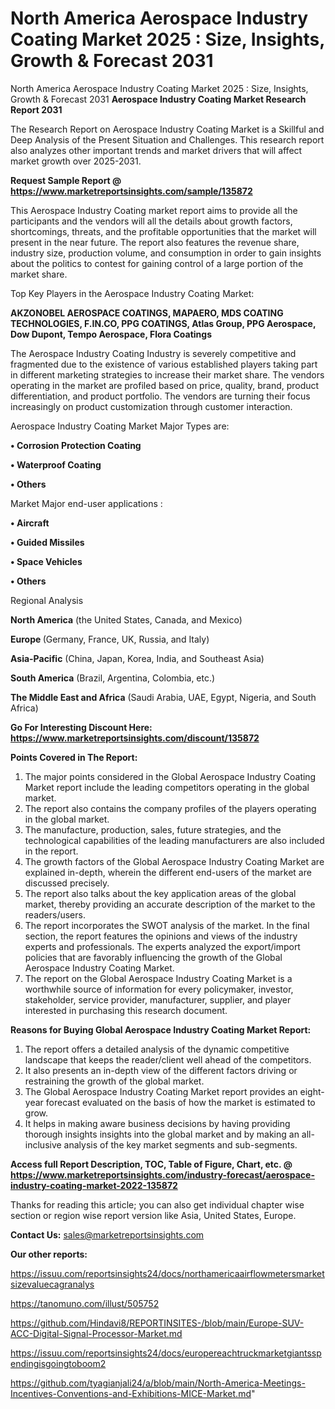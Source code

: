 # North America Aerospace Industry Coating Market 2025 : Size, Insights, Growth & Forecast 2031
North America Aerospace Industry Coating Market 2025 : Size, Insights, Growth & Forecast 2031
<strong>Aerospace Industry Coating Market Research Report 2031</strong>

The Research Report on Aerospace Industry Coating Market is a Skillful and Deep Analysis of the Present Situation and Challenges. This research report also analyzes other important trends and market drivers that will affect market growth over 2025-2031.

<strong>Request Sample Report @ <a href=https://www.marketreportsinsights.com/sample/135872>https://www.marketreportsinsights.com/sample/135872</a></strong>

This Aerospace Industry Coating market report aims to provide all the participants and the vendors will all the details about growth factors, shortcomings, threats, and the profitable opportunities that the market will present in the near future. The report also features the revenue share, industry size, production volume, and consumption in order to gain insights about the politics to contest for gaining control of a large portion of the market share.

Top Key Players in the Aerospace Industry Coating Market:

<strong>AKZONOBEL AEROSPACE COATINGS, MAPAERO, MDS COATING TECHNOLOGIES, F.IN.CO, PPG COATINGS, Atlas Group, PPG Aerospace, Dow Dupont, Tempo Aerospace, Flora Coatings</strong>

The Aerospace Industry Coating Industry is severely competitive and fragmented due to the existence of various established players taking part in different marketing strategies to increase their market share. The vendors operating in the market are profiled based on price, quality, brand, product differentiation, and product portfolio. The vendors are turning their focus increasingly on product customization through customer interaction.

Aerospace Industry Coating Market Major Types are:

<strong>• Corrosion Protection Coating

• Waterproof Coating

• Others</strong>

Market Major end-user applications :

<strong>• Aircraft

• Guided Missiles

• Space Vehicles

• Others</strong>

Regional Analysis

</u><strong><b>North America</b></strong> (the United States, Canada, and Mexico)

<strong><b>Europe </b></strong>(Germany, France, UK, Russia, and Italy)

<strong><b>Asia-Pacific</b></strong> (China, Japan, Korea, India, and Southeast Asia)

<strong><b>South America</b></strong> (Brazil, Argentina, Colombia, etc.)

<strong><b>The Middle East and Africa</b></strong> (Saudi Arabia, UAE, Egypt, Nigeria, and South Africa)

<strong>Go For Interesting Discount Here: <a href=https://www.marketreportsinsights.com/discount/135872>https://www.marketreportsinsights.com/discount/135872</a></strong>

<strong>Points Covered in The Report:</strong>
<ol>
  <li>The major points considered in the Global Aerospace Industry Coating Market report include the leading competitors operating in the global market.</li>
  <li>The report also contains the company profiles of the players operating in the global market.</li>
  <li>The manufacture, production, sales, future strategies, and the technological capabilities of the leading manufacturers are also included in the report.</li>
  <li>The growth factors of the Global Aerospace Industry Coating Market are explained in-depth, wherein the different end-users of the market are discussed precisely.</li>
  <li>The report also talks about the key application areas of the global market, thereby providing an accurate description of the market to the readers/users.</li>
  <li>The report incorporates the SWOT analysis of the market. In the final section, the report features the opinions and views of the industry experts and professionals. The experts analyzed the export/import policies that are favorably influencing the growth of the Global Aerospace Industry Coating Market.</li>
  <li>The report on the Global Aerospace Industry Coating Market is a worthwhile source of information for every policymaker, investor, stakeholder, service provider, manufacturer, supplier, and player interested in purchasing this research document.</li>
</ol>
<strong>Reasons for Buying Global Aerospace Industry Coating Market Report:</strong>

<ol>
  <li>The report offers a detailed analysis of the dynamic competitive landscape that keeps the reader/client well ahead of the competitors.</li>
  <li>It also presents an in-depth view of the different factors driving or restraining the growth of the global market.</li>
  <li>The Global Aerospace Industry Coating Market report provides an eight-year forecast evaluated on the basis of how the market is estimated to grow.</li>
  <li>It helps in making aware business decisions by having providing thorough insights insights into the global market and by making an all-inclusive analysis of the key market segments and sub-segments.</li>
</ol>
<strong>Access full Report Description, TOC, Table of Figure, Chart, etc. @ <a href=https://www.marketreportsinsights.com/industry-forecast/aerospace-industry-coating-market-2022-135872>https://www.marketreportsinsights.com/industry-forecast/aerospace-industry-coating-market-2022-135872</a></strong>


Thanks for reading this article; you can also get individual chapter wise section or region wise report version like Asia, United States, Europe.

<strong>Contact Us:</strong>
sales@marketreportsinsights.com

<strong>Our other reports:</strong>

<a href=https://issuu.com/reportsinsights24/docs/northamericaairflowmetersmarketsizevaluecagranalys>https://issuu.com/reportsinsights24/docs/northamericaairflowmetersmarketsizevaluecagranalys</a>

<a href=https://tanomuno.com/illust/505752>https://tanomuno.com/illust/505752</a>

<a href=https://github.com/Hindavi8/REPORTINSITES-/blob/main/Europe-SUV-ACC-Digital-Signal-Processor-Market.md>https://github.com/Hindavi8/REPORTINSITES-/blob/main/Europe-SUV-ACC-Digital-Signal-Processor-Market.md</a>

<a href=https://issuu.com/reportsinsights24/docs/europereachtruckmarketgiantsspendingisgoingtoboom2>https://issuu.com/reportsinsights24/docs/europereachtruckmarketgiantsspendingisgoingtoboom2</a>

<a href=https://github.com/tyagianjali24/a/blob/main/North-America-Meetings-Incentives-Conventions-and-Exhibitions-MICE-Market.md>https://github.com/tyagianjali24/a/blob/main/North-America-Meetings-Incentives-Conventions-and-Exhibitions-MICE-Market.md</a>"
